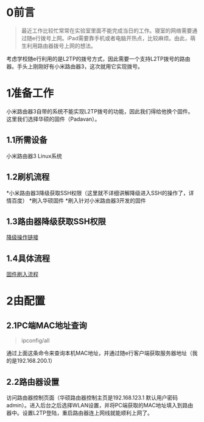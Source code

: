 # 0前言
>最近工作比较忙常常在实验室里面不能完成当日的工作。寝室的网络需要通过随e行拨号上网。iPad需要靠手机或者电脑开热点，比较麻烦。由此，萌生利用路由器拨号上网的想法。


考虑学校随e行利用的是L2TP的拨号方式，因此需要一个支持L2TP拨号的路由器。手头上刚刚好有小米路由器3，这次就用它实现拨号。

# 1准备工作
小米路由器3自带的系统不能实现L2TP拨号的功能，因此我们得给他换个固件。
这里我们选择华硕的固件（Padavan）。
## 1.1所需设备
小米路由器3
Linux系统
## 1.2刷机流程
*小米路由器3降级获取SSH权限（这里就不详细讲解降级进入SSH的操作了，详情百度）
*刷入华硕固件
*刷入针对小米路由器3开发的固件

## 1.3路由器降级获取SSH权限
[降级操作链接](http://www.miui.com/thread-4529081-1-1.html)

## 1.4具体流程
[固件刷入流程](https://www.jianshu.com/p/4746d0c972b4?utm_campaign=maleskine&utm_content=note&utm_medium=reader_share&utm_source=weibo)

# 2由配置

## 2.1PC端MAC地址查询

>ipconfig/all

通过上面这条命令来查询本机MAC地址，并通过随e行客户端获取服务器地址（我的是192.168.200.1）

## 2.2路由器设置
访问路由器控制页面（华硕路由器控制主页是192.168.123.1 默认用户密码admin）。进入后台之后选择WLAN设置，并将PC端获取的MAC地址填入到路由器中。设置L2TP登陆，重启路由器连上网线就能顺利上网了。

